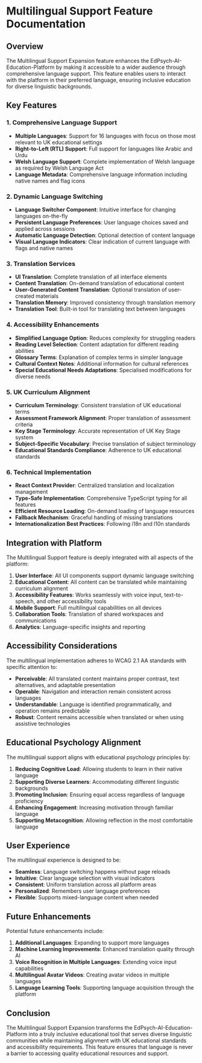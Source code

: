 # Multilingual Support Feature Documentation

## Overview

The Multilingual Support Expansion feature enhances the EdPsych-AI-Education-Platform by making it accessible to a wider audience through comprehensive language support. This feature enables users to interact with the platform in their preferred language, ensuring inclusive education for diverse linguistic backgrounds.

## Key Features

### 1. Comprehensive Language Support
- **Multiple Languages**: Support for 16 languages with focus on those most relevant to UK educational settings
- **Right-to-Left (RTL) Support**: Full support for languages like Arabic and Urdu
- **Welsh Language Support**: Complete implementation of Welsh language as required by Welsh Language Act
- **Language Metadata**: Comprehensive language information including native names and flag icons

### 2. Dynamic Language Switching
- **Language Switcher Component**: Intuitive interface for changing languages on-the-fly
- **Persistent Language Preferences**: User language choices saved and applied across sessions
- **Automatic Language Detection**: Optional detection of content language
- **Visual Language Indicators**: Clear indication of current language with flags and native names

### 3. Translation Services
- **UI Translation**: Complete translation of all interface elements
- **Content Translation**: On-demand translation of educational content
- **User-Generated Content Translation**: Optional translation of user-created materials
- **Translation Memory**: Improved consistency through translation memory
- **Translation Tool**: Built-in tool for translating text between languages

### 4. Accessibility Enhancements
- **Simplified Language Option**: Reduces complexity for struggling readers
- **Reading Level Selection**: Content adaptation for different reading abilities
- **Glossary Terms**: Explanation of complex terms in simpler language
- **Cultural Context Notes**: Additional information for cultural references
- **Special Educational Needs Adaptations**: Specialised modifications for diverse needs

### 5. UK Curriculum Alignment
- **Curriculum Terminology**: Consistent translation of UK educational terms
- **Assessment Framework Alignment**: Proper translation of assessment criteria
- **Key Stage Terminology**: Accurate representation of UK Key Stage system
- **Subject-Specific Vocabulary**: Precise translation of subject terminology
- **Educational Standards Compliance**: Adherence to UK educational standards

### 6. Technical Implementation
- **React Context Provider**: Centralized translation and localization management
- **Type-Safe Implementation**: Comprehensive TypeScript typing for all features
- **Efficient Resource Loading**: On-demand loading of language resources
- **Fallback Mechanism**: Graceful handling of missing translations
- **Internationalization Best Practices**: Following i18n and l10n standards

## Integration with Platform

The Multilingual Support feature is deeply integrated with all aspects of the platform:

1. **User Interface**: All UI components support dynamic language switching
2. **Educational Content**: All content can be translated while maintaining curriculum alignment
3. **Accessibility Features**: Works seamlessly with voice input, text-to-speech, and other accessibility tools
4. **Mobile Support**: Full multilingual capabilities on all devices
5. **Collaboration Tools**: Translation of shared workspaces and communications
6. **Analytics**: Language-specific insights and reporting

## Accessibility Considerations

The multilingual implementation adheres to WCAG 2.1 AA standards with specific attention to:

- **Perceivable**: All translated content maintains proper contrast, text alternatives, and adaptable presentation
- **Operable**: Navigation and interaction remain consistent across languages
- **Understandable**: Language is identified programmatically, and operation remains predictable
- **Robust**: Content remains accessible when translated or when using assistive technologies

## Educational Psychology Alignment

The multilingual support aligns with educational psychology principles by:

1. **Reducing Cognitive Load**: Allowing students to learn in their native language
2. **Supporting Diverse Learners**: Accommodating different linguistic backgrounds
3. **Promoting Inclusion**: Ensuring equal access regardless of language proficiency
4. **Enhancing Engagement**: Increasing motivation through familiar language
5. **Supporting Metacognition**: Allowing reflection in the most comfortable language

## User Experience

The multilingual experience is designed to be:

- **Seamless**: Language switching happens without page reloads
- **Intuitive**: Clear language selection with visual indicators
- **Consistent**: Uniform translation across all platform areas
- **Personalized**: Remembers user language preferences
- **Flexible**: Supports mixed-language content when needed

## Future Enhancements

Potential future enhancements include:

1. **Additional Languages**: Expanding to support more languages
2. **Machine Learning Improvements**: Enhanced translation quality through AI
3. **Voice Recognition in Multiple Languages**: Extending voice input capabilities
4. **Multilingual Avatar Videos**: Creating avatar videos in multiple languages
5. **Language Learning Tools**: Supporting language acquisition through the platform

## Conclusion

The Multilingual Support Expansion transforms the EdPsych-AI-Education-Platform into a truly inclusive educational tool that serves diverse linguistic communities while maintaining alignment with UK educational standards and accessibility requirements. This feature ensures that language is never a barrier to accessing quality educational resources and support.
